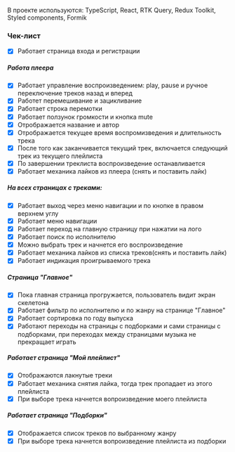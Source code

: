 В проекте используются: TypeScript, React, RTK Query, Redux Toolkit, Styled components, Formik

### Чек-лист
- [x] Работает страница входа и регистрации

##### Работа плеера
- [x] Работает управление воспроизведением: play, pause и ручное переключение треков назад и вперед
- [x] Работет перемешивание и зацикливание 
- [x] Работает строка перемотки
- [x] Работает ползунок громкости и кнопка mute
- [x] Отрображается название и автор
- [x] Отрображается текущее время воспромизведения и длительность трека
- [x] После того как заканчивается текущий трек, включается следующий трек из текущего плейлиста
- [x] По завершении треклиста воспроизведение останавливается
- [x] Работает механика лайков из плеера (снять и поставить лайк)

##### На всех страницах с треками:
- [x] Работает выход через меню навигации и по кнопке в правом верхнем углу
- [x] Работает меню навигации
- [x] Работает переход на главную страницу при нажатии на лого
- [x] Работает поиск по исполнителю
- [x] Можно выбрать трек и начнется его воспроизведение
- [x] Работает механика лайков из списка треков(снять и поставить лайк)
- [x] Работает индикация проигрываемого трека

##### Страница "Главное"
- [x] Пока главная страница прогружается, пользователь видит экран скелетона  
- [x] Работает фильтр по исполнителю и по жанру на странице "Главное"
- [x] Работает сортировка по году выпуска
- [x] Работают переходы на страницы с подборками и сами страницы с подборками, при переходах между страницами музыка не прекращает играть

##### Работает страница "Мой плейлист"
- [x] Отображаются лакнутые треки
- [x] Работает механика снятия лайка, тогда трек пропадает из этого плейлиста
- [x] При выборе трека начнется вопроизведение моего плейлиста

##### Работает страница "Подборки"
- [x] Отображается список треков по выбранному жанру
- [x] При выборе трека начнется вопроизведение плейлиста из подборки

